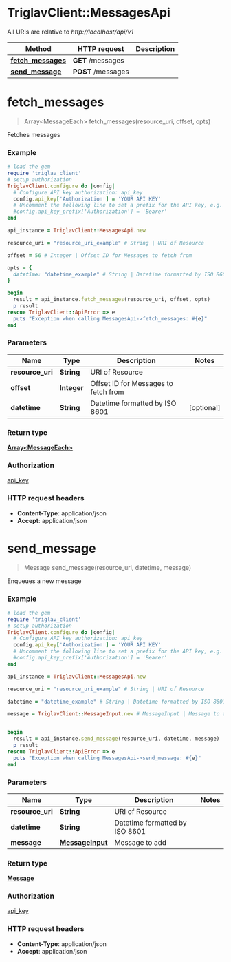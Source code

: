 # TriglavClient::MessagesApi

All URIs are relative to *http://localhost/api/v1*

Method | HTTP request | Description
------------- | ------------- | -------------
[**fetch_messages**](MessagesApi.md#fetch_messages) | **GET** /messages | 
[**send_message**](MessagesApi.md#send_message) | **POST** /messages | 


# **fetch_messages**
> Array&lt;MessageEach&gt; fetch_messages(resource_uri, offset, opts)



Fetches messages

### Example
```ruby
# load the gem
require 'triglav_client'
# setup authorization
TriglavClient.configure do |config|
  # Configure API key authorization: api_key
  config.api_key['Authorization'] = 'YOUR API KEY'
  # Uncomment the following line to set a prefix for the API key, e.g. 'Bearer' (defaults to nil)
  #config.api_key_prefix['Authorization'] = 'Bearer'
end

api_instance = TriglavClient::MessagesApi.new

resource_uri = "resource_uri_example" # String | URI of Resource

offset = 56 # Integer | Offset ID for Messages to fetch from

opts = { 
  datetime: "datetime_example" # String | Datetime formatted by ISO 8601
}

begin
  result = api_instance.fetch_messages(resource_uri, offset, opts)
  p result
rescue TriglavClient::ApiError => e
  puts "Exception when calling MessagesApi->fetch_messages: #{e}"
end
```

### Parameters

Name | Type | Description  | Notes
------------- | ------------- | ------------- | -------------
 **resource_uri** | **String**| URI of Resource | 
 **offset** | **Integer**| Offset ID for Messages to fetch from | 
 **datetime** | **String**| Datetime formatted by ISO 8601 | [optional] 

### Return type

[**Array&lt;MessageEach&gt;**](MessageEach.md)

### Authorization

[api_key](../README.md#api_key)

### HTTP request headers

 - **Content-Type**: application/json
 - **Accept**: application/json



# **send_message**
> Message send_message(resource_uri, datetime, message)



Enqueues a new message

### Example
```ruby
# load the gem
require 'triglav_client'
# setup authorization
TriglavClient.configure do |config|
  # Configure API key authorization: api_key
  config.api_key['Authorization'] = 'YOUR API KEY'
  # Uncomment the following line to set a prefix for the API key, e.g. 'Bearer' (defaults to nil)
  #config.api_key_prefix['Authorization'] = 'Bearer'
end

api_instance = TriglavClient::MessagesApi.new

resource_uri = "resource_uri_example" # String | URI of Resource

datetime = "datetime_example" # String | Datetime formatted by ISO 8601

message = TriglavClient::MessageInput.new # MessageInput | Message to add


begin
  result = api_instance.send_message(resource_uri, datetime, message)
  p result
rescue TriglavClient::ApiError => e
  puts "Exception when calling MessagesApi->send_message: #{e}"
end
```

### Parameters

Name | Type | Description  | Notes
------------- | ------------- | ------------- | -------------
 **resource_uri** | **String**| URI of Resource | 
 **datetime** | **String**| Datetime formatted by ISO 8601 | 
 **message** | [**MessageInput**](MessageInput.md)| Message to add | 

### Return type

[**Message**](Message.md)

### Authorization

[api_key](../README.md#api_key)

### HTTP request headers

 - **Content-Type**: application/json
 - **Accept**: application/json



